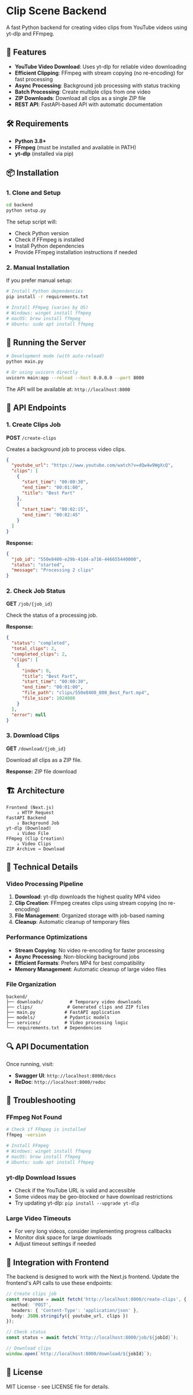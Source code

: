 # Clip Scene Backend

A fast Python backend for creating video clips from YouTube videos using yt-dlp and FFmpeg.

## 🚀 Features

- **YouTube Video Download**: Uses yt-dlp for reliable video downloading
- **Efficient Clipping**: FFmpeg with stream copying (no re-encoding) for fast processing
- **Async Processing**: Background job processing with status tracking
- **Batch Processing**: Create multiple clips from one video
- **ZIP Downloads**: Download all clips as a single ZIP file
- **REST API**: FastAPI-based API with automatic documentation

## 🛠️ Requirements

- **Python 3.8+**
- **FFmpeg** (must be installed and available in PATH)
- **yt-dlp** (installed via pip)

## 📦 Installation

### 1. Clone and Setup

```bash
cd backend
python setup.py
```

The setup script will:
- Check Python version
- Check if FFmpeg is installed
- Install Python dependencies
- Provide FFmpeg installation instructions if needed

### 2. Manual Installation

If you prefer manual setup:

```bash
# Install Python dependencies
pip install -r requirements.txt

# Install FFmpeg (varies by OS)
# Windows: winget install ffmpeg
# macOS: brew install ffmpeg  
# Ubuntu: sudo apt install ffmpeg
```

## 🚦 Running the Server

```bash
# Development mode (with auto-reload)
python main.py

# Or using uvicorn directly
uvicorn main:app --reload --host 0.0.0.0 --port 8000
```

The API will be available at: `http://localhost:8000`

## 📡 API Endpoints

### 1. Create Clips Job

**POST** `/create-clips`

Creates a background job to process video clips.

```json
{
  "youtube_url": "https://www.youtube.com/watch?v=dQw4w9WgXcQ",
  "clips": [
    {
      "start_time": "00:00:30",
      "end_time": "00:01:00",
      "title": "Best Part"
    },
    {
      "start_time": "00:02:15",
      "end_time": "00:02:45"
    }
  ]
}
```

**Response:**
```json
{
  "job_id": "550e8400-e29b-41d4-a716-446655440000",
  "status": "started",
  "message": "Processing 2 clips"
}
```

### 2. Check Job Status

**GET** `/job/{job_id}`

Check the status of a processing job.

**Response:**
```json
{
  "status": "completed",
  "total_clips": 2,
  "completed_clips": 2,
  "clips": [
    {
      "index": 0,
      "title": "Best Part",
      "start_time": "00:00:30",
      "end_time": "00:01:00",
      "file_path": "clips/550e8400_000_Best_Part.mp4",
      "file_size": 1024000
    }
  ],
  "error": null
}
```

### 3. Download Clips

**GET** `/download/{job_id}`

Download all clips as a ZIP file.

**Response:** ZIP file download

## 🏗️ Architecture

```
Frontend (Next.js) 
    ↓ HTTP Request
FastAPI Backend
    ↓ Background Job
yt-dlp (Download) 
    ↓ Video File
FFmpeg (Clip Creation)
    ↓ Video Clips
ZIP Archive → Download
```

## 🔧 Technical Details

### Video Processing Pipeline

1. **Download**: yt-dlp downloads the highest quality MP4 video
2. **Clip Creation**: FFmpeg creates clips using stream copying (no re-encoding)
3. **File Management**: Organized storage with job-based naming
4. **Cleanup**: Automatic cleanup of temporary files

### Performance Optimizations

- **Stream Copying**: No video re-encoding for faster processing
- **Async Processing**: Non-blocking background jobs
- **Efficient Formats**: Prefers MP4 for best compatibility
- **Memory Management**: Automatic cleanup of large video files

### File Organization

```
backend/
├── downloads/          # Temporary video downloads
├── clips/             # Generated clips and ZIP files
├── main.py           # FastAPI application
├── models/           # Pydantic models
├── services/         # Video processing logic
└── requirements.txt  # Dependencies
```

## 🔍 API Documentation

Once running, visit:
- **Swagger UI**: `http://localhost:8000/docs`
- **ReDoc**: `http://localhost:8000/redoc`

## 🐛 Troubleshooting

### FFmpeg Not Found
```bash
# Check if FFmpeg is installed
ffmpeg -version

# Install FFmpeg
# Windows: winget install ffmpeg
# macOS: brew install ffmpeg
# Ubuntu: sudo apt install ffmpeg
```

### yt-dlp Download Issues
- Check if the YouTube URL is valid and accessible
- Some videos may be geo-blocked or have download restrictions
- Try updating yt-dlp: `pip install --upgrade yt-dlp`

### Large Video Timeouts
- For very long videos, consider implementing progress callbacks
- Monitor disk space for large downloads
- Adjust timeout settings if needed

## 🤝 Integration with Frontend

The backend is designed to work with the Next.js frontend. Update the frontend's API calls to use these endpoints:

```typescript
// Create clips job
const response = await fetch('http://localhost:8000/create-clips', {
  method: 'POST',
  headers: { 'Content-Type': 'application/json' },
  body: JSON.stringify({ youtube_url, clips })
});

// Check status
const status = await fetch(`http://localhost:8000/job/${jobId}`);

// Download clips
window.open(`http://localhost:8000/download/${jobId}`);
```

## 📝 License

MIT License - see LICENSE file for details. 